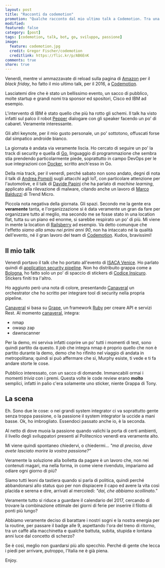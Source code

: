 ```yaml
---
layout: post
title: "Racconti da codemotion"
promotion: "Qualche racconto dal mio ultimo talk a Codemotion. Tra una demo che si inceppa ed una scena IT che è viva."
modified:
featured: false
category: [post]
tags: [codemotion, talk, bot, go, sviluppo, passione]
image:
  feature: codemotion.jpg
  credit: Gregor Fischer/codemotion
  creditlink: https://flic.kr/p/AB6EnK
comments: true
share: true
---
```


Venerdì, mentre vi ammazzavate di reload sulla pagina di
[Amazon](https://www.amazon.it) per il _black friday_, ho fatto il mio ultimo
talk, per il 2016, a [Codemotion](https://milano2016.codemotion.com).

Lasciatemi dire che è stato un bellissimo evento, un sacco di pubblico, molte
startup e grandi nomi tra sponsor ed spositori, Cisco ed IBM ad esempio.

L'intervento di IBM è stato quello che più ha rotto gli schemi. Il talk ha
visto infatti sul palco il robot [Pepper](https://www.ald.softbankrobotics.com/en/cool-robots/pepper) dialogare con gli speaker facendo
un po' di cabaret. Veramente interessante.

Gli altri keynote, per il mio gusto personale, un po' sottotono, offuscati
forse dal simpatico androide bianco.

La giornata è andata via veramente liscia. Ho cercato di seguire un po' la
track di security e quella di [Go](https://golang.org), linguaggio di programmazione che sembra
stia prendendo particolarmente piede, soprattutto in campo DevOps per le sue
integrazioni con [Docker](https://www.docker.com), scritto anch'esso in Go.

Della mia track, per il venerdì, perché sabato non sono andato, degni di nota
il talk di [Andrea Pompili](https://www.linkedin.com/in/andreapompili) sugli attacchi agli IoT, con particolare
attenzione per l'automotive, e il talk di [Davide Papini](https://www.linkedin.com/in/davide-papini-b335608) che ha parlato di
_machine learning_, applicato alla rilevazione di malware, citando anche un
lavoro di [Marco Balduzzi](http://www.madlab.it) di Trend Micro.

Piccola nota negativa della giornata. Gli spazi. Secondo me la gente era **veramente**
tanta, e l'organizzazione si è data veramente un gran da fare per organizzare
tutto al meglio, ma secondo me se fosse stato in una location flat, tutta su un
piano ed enorme, si sarebbe respirato un po' di più. Mi viene in mente la
location di [Railsberry](http://www.railsberry.com/2013/venues) ad esempio. Va detto comunque che l'effetto _siamo
alla smau nei primi anni 90_, non ha intaccato né la qualità dell'evento, né il
gran lavoro del team di [Codemotion](http://www.codemotionworld.com/about/). Kudos, bravissimi!

## Il mio talk

Venerdì portavo il talk che ho portato all'evento di [ISACA
Venice]({{site.url}}/blog/molto-benissimo-il-racconto-del-talk-a-isaca-venice/).
Ho parlato quindi di [application security
pipeline](https://www.owasp.org/index.php/OWASP_AppSec_Pipeline). Non ho
distribuito grappa come a [Bologna]({{site.url}}/blog/questione-di-malloc/), ho
fatto solo un po' di spaccio di stickers di [Codice Insicuro]({{site.url}}).
Stickers finiti tra l'altro.

Ho aggiunto però una nota di colore, presentando [Canaveral](#) un orchestrator
che ho scritto per integrare tool di security nella propria pipeline.

[Canaveral](https://github.com/thesp0nge/canaveral) si basa su
[Grape](https://github.com/ruby-grape/grape/blob/master/README.md), un
framework [Ruby](https://ruby-lang.org/en) per creare API e servizi Rest. Al
momento [canaveral](https://github.com/thesp0nge/canaveral), integra:

* nmap
* owasp zap
* dawnscanner

Per la demo, mi serviva infatti coprire un po' tutti i momenti di test, sono
quindi partito da questo. Il _job_ che integra nmap è proprio quello che non è
partito durante la demo, demo che ho rifinito nel viaggio di andata in
metropolitana; quindi si può affermare che sì, Murphy esiste, ti vede e ti fa
andare storte le cose.

Pubblico interessato, con un sacco di domande. Immancabili ormai i momenti
_trivia_ con i premi. Questa volte le code review erano **molto** semplici,
infatti in palio c'era solamente uno sticker, niente Grappa di Tony.

## La scena

Eh. Sono due le cose: o nei grandi system integrator ci va soprattutto gente
senza troppa passione, o la passione il system integrator la uccide a mani
basse. Ok, ho imbrogliato. Essendoci passato anche io, è la seconda.

Al netto di dove muoia la passione quando valichi la porta di certi ambienti,
il livello degli sviluppatori presenti al Politecnico venerdì era veramente
alto.

Mi viene quindi spontaneo chiedervi, o chiedermi... _"ma di preciso, dove avete
lasciato morire la vostra passione?"_

Veramente la soluzione alla bolletta da pagare è un lavoro che, non nei
contenuti magari, ma nella forma, in come viene rivenduto, impariamo ad odiare
ogni giorno di più?

Siamo tutti leoni da tastiera quando si parla di politica, quindi perché
abbandonarsi allo status quo per non dispiacere il capo ed avere la vita così
placida e serena e dire, arrivati al mercoledì: _"dai, che abbiamo
scollinato."_

Veramente tutto si riduce a guardare il calendario del 2017, cercando di
trovare la combinazione ottimale dei giorni di ferie per inserire il filotto di
ponti più lungo?

Abbiamo veramente deciso di barattare i nostri sogni e la nostra energia per la
routine, per passare il badge alle 9, aspettando l'ora del treno di ritorno,
tra un caffè alla macchinetta e qualche battuta, subita, stupida e lontana anni
luce dal concetto di scherzo?

Se è così, meglio non guardarsi più allo specchio. Perché di gente che lecca i
piedi per arrivare, putroppo, l'Italia ne è già piena.

Enjoy.
